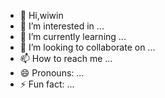 - 👋 Hi,wiwin
- 👀 I’m interested in ...
- 🌱 I’m currently learning ...
- 💞️ I’m looking to collaborate on ...
- 📫 How to reach me ...
- 😄 Pronouns: ...
- ⚡ Fun fact: ...

<!---
wiwinsumbawa/wiwinsumbawa is a ✨ special ✨ repository because its `README.md` (this file) appears on your GitHub profile.
You can click the Preview link to take a look at your changes.
--->
